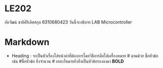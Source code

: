 # LE202
อัควัฒน์ ชาติศิริเลิศสกุล 6310680423
วันนี้จะอธิบาย LAB Microcontroller
# Markdown
* Heading : จะเป็นหัวเรื่องใส่หน้าคำที่ต้องการโดยวิธีการคือใส่เครื่องหมาย # ตามด้วย ชื่อหัวข้อ เช่น #ชื่อหัวข้อ ยิ่งจำนวน # เยอะก็หมายถึงยิ่งเป็นหัวข้อรองลงมา
**BOLD** 
